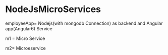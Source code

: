# NodeJsMicroServices
employeeApp= Nodejs(with mongodb Connection) as backend and Angular app(Angular6) Service 

m1 = Micro Service

m2= Microeservice
